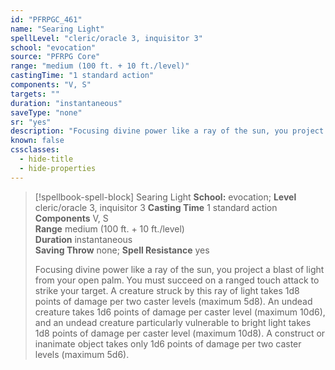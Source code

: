 ```yaml
---
id: "PFRPGC_461"
name: "Searing Light"
spellLevel: "cleric/oracle 3, inquisitor 3"
school: "evocation"
source: "PFRPG Core"
range: "medium (100 ft. + 10 ft./level)"
castingTime: "1 standard action"
components: "V, S"
targets: ""
duration: "instantaneous"
saveType: "none"
sr: "yes"
description: "Focusing divine power like a ray of the sun, you project a blast of light from your open palm. You must succeed on a ranged touch attack to strike your target. A creature struck by this ray of light takes 1d8 points of damage per two caster levels (maximum 5d8). An undead creature takes 1d6 points of damage per caster level (maximum 10d6), and an undead creature particularly vulnerable to bright light takes 1d8 points of damage per caster level (maximum 10d8). A construct or inanimate object takes only 1d6 points of damage per two caster levels (maximum 5d6)."
known: false
cssclasses:
  - hide-title
  - hide-properties
---
```


> [!spellbook-spell-block] Searing Light
> **School:** evocation; **Level** cleric/oracle 3, inquisitor 3
> **Casting Time** 1 standard action  
> **Components** V, S  
> **Range** medium (100 ft. + 10 ft./level)  
> **Duration** instantaneous  
> **Saving Throw** none; **Spell Resistance** yes
> 
> Focusing divine power like a ray of the sun, you project a blast of light from your open palm. You must succeed on a ranged touch attack to strike your target. A creature struck by this ray of light takes 1d8 points of damage per two caster levels (maximum 5d8). An undead creature takes 1d6 points of damage per caster level (maximum 10d6), and an undead creature particularly vulnerable to bright light takes 1d8 points of damage per caster level (maximum 10d8). A construct or inanimate object takes only 1d6 points of damage per two caster levels (maximum 5d6).